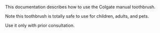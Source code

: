 This documentation describes how to use the Colgate manual toothbrush.

Note this toothbrush is totally safe to use for children, adults, and pets.

Use it only with prior consultation.

